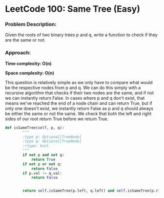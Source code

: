 # LeetCode 100: Same Tree (Easy)
### Problem Description:

Given the roots of two binary trees p and q, write a function to check if they are the same or not.

### Approach:

**Time complexity: O(n)**

**Space complexity: O(n)**

This question is relatively simple as we only have to compare what would be the respective nodes from p and q. We can do this simply with a
recursive algorithm that checks if their two nodes are the same, and if not we can instantly return False. In cases where p and q don't exist,
that means we've reached the end of a node chain and can return True, but if only one doesn't exist, we instantly return False as p and
q should always be either the same or not the same. We check that both the left and right sides of our root return True before we return True. 


``` python
def isSameTree(self, p, q):
        """
        :type p: Optional[TreeNode]
        :type q: Optional[TreeNode]
        :rtype: bool
        """
        if not p and not q:
            return True
        if not p or not q:
            return False
        if p.val != q.val:
            return False


        return self.isSameTree(p.left, q.left) and self.isSameTree(p.right, q.right)

```
